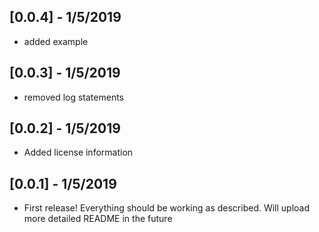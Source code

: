 ## [0.0.4] - 1/5/2019

* added example

## [0.0.3] - 1/5/2019

* removed log statements

## [0.0.2] - 1/5/2019

* Added license information

## [0.0.1] - 1/5/2019

* First release! Everything should be working as described. Will upload more detailed README in the future
